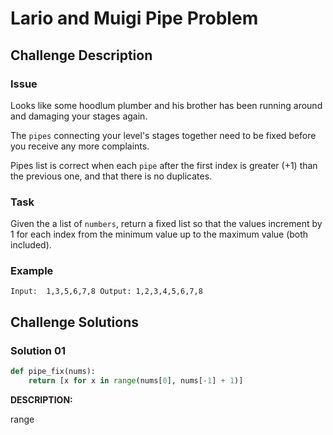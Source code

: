 # Lario and Muigi Pipe Problem

## Challenge Description

### Issue

Looks like some hoodlum plumber and his brother has been running around and damaging your stages again.

The `pipes` connecting your level's stages together need to be fixed before you receive any more complaints.

Pipes list is correct when each `pipe` after the first index is greater (+1) than the previous one, and that there is no duplicates.

### Task

Given the a list of `numbers`, return a fixed list so that
 the values increment by 1 for each index from the minimum value up to 
the maximum value (both included).

### Example

`Input:  1,3,5,6,7,8 Output: 1,2,3,4,5,6,7,8`

## Challenge Solutions

### Solution 01

```python
def pipe_fix(nums):
    return [x for x in range(nums[0], nums[-1] + 1)]
```

**DESCRIPTION:**

range